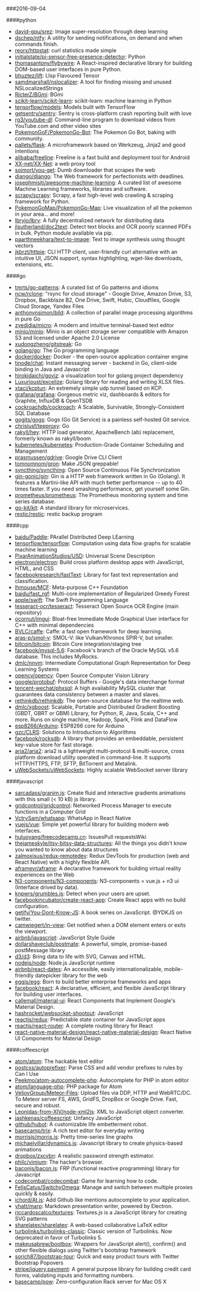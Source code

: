 ###2016-09-04

####python
* [david-gpu/srez](https://github.com/david-gpu/srez): Image super-resolution through deep learning
* [dschep/ntfy](https://github.com/dschep/ntfy): A utility for sending notifications, on demand and when commands finish.
* [reorx/httpstat](https://github.com/reorx/httpstat): curl statistics made simple
* [initialstate/pi-sensor-free-presence-detector](https://github.com/initialstate/pi-sensor-free-presence-detector): Python
* [thomasantony/flybywire](https://github.com/thomasantony/flybywire): A React-inspired declarative library for building DOM-based user interfaces in pure Python.
* [bhuztez/lift](https://github.com/bhuztez/lift): LIsp Flavoured Tensor
* [samdmarshall/nslocalizer](https://github.com/samdmarshall/nslocalizer): A tool for finding missing and unused NSLocalizedStrings
* [RicterZ/BGmi](https://github.com/RicterZ/BGmi): BGmi
* [scikit-learn/scikit-learn](https://github.com/scikit-learn/scikit-learn): scikit-learn: machine learning in Python
* [tensorflow/models](https://github.com/tensorflow/models): Models built with TensorFlow
* [getsentry/sentry](https://github.com/getsentry/sentry): Sentry is cross-platform crash reporting built with love
* [rg3/youtube-dl](https://github.com/rg3/youtube-dl): Command-line program to download videos from YouTube.com and other video sites
* [PokemonGoF/PokemonGo-Bot](https://github.com/PokemonGoF/PokemonGo-Bot): The Pokemon Go Bot, baking with community.
* [pallets/flask](https://github.com/pallets/flask): A microframework based on Werkzeug, Jinja2 and good intentions
* [alibaba/freeline](https://github.com/alibaba/freeline): Freeline is a fast build and deployment tool for Android
* [XX-net/XX-Net](https://github.com/XX-net/XX-Net): a web proxy tool
* [soimort/you-get](https://github.com/soimort/you-get):  Dumb downloader that scrapes the web
* [django/django](https://github.com/django/django): The Web framework for perfectionists with deadlines.
* [josephmisiti/awesome-machine-learning](https://github.com/josephmisiti/awesome-machine-learning): A curated list of awesome Machine Learning frameworks, libraries and software.
* [scrapy/scrapy](https://github.com/scrapy/scrapy): Scrapy, a fast high-level web crawling & scraping framework for Python.
* [PokemonGoMap/PokemonGo-Map](https://github.com/PokemonGoMap/PokemonGo-Map):  Live visualization of all the pokemon in your area... and more!
* [lbryio/lbry](https://github.com/lbryio/lbry): A fully decentralized network for distributing data
* [jlsutherland/doc2text](https://github.com/jlsutherland/doc2text): Detect text blocks and OCR poorly scanned PDFs in bulk. Python module available via pip.
* [paarthneekhara/text-to-image](https://github.com/paarthneekhara/text-to-image): Text to image synthesis using thought vectors
* [jkbrzt/httpie](https://github.com/jkbrzt/httpie): CLI HTTP client, user-friendly curl alternative with an intuitive UI, JSON support, syntax highlighting, wget-like downloads, extensions, etc.

####go
* [tmrts/go-patterns](https://github.com/tmrts/go-patterns): A curated list of Go patterns and idioms
* [ncw/rclone](https://github.com/ncw/rclone): "rsync for cloud storage" - Google Drive, Amazon Drive, S3, Dropbox, Backblaze B2, One Drive, Swift, Hubic, Cloudfiles, Google Cloud Storage, Yandex Files
* [anthonynsimon/bild](https://github.com/anthonynsimon/bild): A collection of parallel image processing algorithms in pure Go
* [zyedidia/micro](https://github.com/zyedidia/micro): A modern and intuitive terminal-based text editor
* [minio/minio](https://github.com/minio/minio): Minio is an object storage server compatible with Amazon S3 and licensed under Apache 2.0 License
* [xudongzheng/gitstreak](https://github.com/xudongzheng/gitstreak): Go
* [golang/go](https://github.com/golang/go): The Go programming language
* [docker/docker](https://github.com/docker/docker): Docker - the open-source application container engine
* [tinode/chat](https://github.com/tinode/chat): Instant messaging server - backend in Go, client-side binding in Java and Javascript
* [hirokidaichi/goviz](https://github.com/hirokidaichi/goviz): a visualization tool for golang project dependency
* [Luxurioust/excelize](https://github.com/Luxurioust/excelize): Golang library for reading and writing XLSX files.
* [xtaci/kcptun](https://github.com/xtaci/kcptun): An extremely simple udp tunnel based on KCP.
* [grafana/grafana](https://github.com/grafana/grafana): Gorgeous metric viz, dashboards & editors for Graphite, InfluxDB & OpenTSDB
* [cockroachdb/cockroach](https://github.com/cockroachdb/cockroach): A Scalable, Survivable, Strongly-Consistent SQL Database
* [gogits/gogs](https://github.com/gogits/gogs): Gogs (Go Git Service) is a painless self-hosted Git service.
* [chrislusf/teeproxy](https://github.com/chrislusf/teeproxy): Go
* [rakyll/hey](https://github.com/rakyll/hey): HTTP load generator, ApacheBench (ab) replacement, formerly known as rakyll/boom
* [kubernetes/kubernetes](https://github.com/kubernetes/kubernetes): Production-Grade Container Scheduling and Management
* [prasmussen/gdrive](https://github.com/prasmussen/gdrive): Google Drive CLI Client
* [tomnomnom/gron](https://github.com/tomnomnom/gron): Make JSON greppable!
* [syncthing/syncthing](https://github.com/syncthing/syncthing): Open Source Continuous File Synchronization
* [gin-gonic/gin](https://github.com/gin-gonic/gin): Gin is a HTTP web framework written in Go (Golang). It features a Martini-like API with much better performance -- up to 40 times faster. If you need smashing performance, get yourself some Gin.
* [prometheus/prometheus](https://github.com/prometheus/prometheus): The Prometheus monitoring system and time series database.
* [go-kit/kit](https://github.com/go-kit/kit): A standard library for microservices.
* [restic/restic](https://github.com/restic/restic): restic backup program

####cpp
* [baidu/Paddle](https://github.com/baidu/Paddle): PArallel Distributed Deep LEarning
* [tensorflow/tensorflow](https://github.com/tensorflow/tensorflow): Computation using data flow graphs for scalable machine learning
* [PixarAnimationStudios/USD](https://github.com/PixarAnimationStudios/USD): Universal Scene Description
* [electron/electron](https://github.com/electron/electron): Build cross platform desktop apps with JavaScript, HTML, and CSS
* [facebookresearch/fastText](https://github.com/facebookresearch/fastText): Library for fast text representation and classification.
* [lhmouse/MCF](https://github.com/lhmouse/MCF): Meta-purpose C++ Foundation
* [baidu/fast_rgf](https://github.com/baidu/fast_rgf): Multi-core implementation of Regularized Greedy Forest
* [apple/swift](https://github.com/apple/swift): The Swift Programming Language
* [tesseract-ocr/tesseract](https://github.com/tesseract-ocr/tesseract): Tesseract Open Source OCR Engine (main repository)
* [ocornut/imgui](https://github.com/ocornut/imgui): Bloat-free Immediate Mode Graphical User interface for C++ with minimal dependencies
* [BVLC/caffe](https://github.com/BVLC/caffe): Caffe: a fast open framework for deep learning.
* [aras-p/smol-v](https://github.com/aras-p/smol-v): SMOL-V: like Vulkan/Khronos SPIR-V, but smaller.
* [bitcoin/bitcoin](https://github.com/bitcoin/bitcoin): Bitcoin Core integration/staging tree
* [facebook/mysql-5.6](https://github.com/facebook/mysql-5.6): Facebook's branch of the Oracle MySQL v5.6 database. This includes MyRocks.
* [dmlc/nnvm](https://github.com/dmlc/nnvm): Intermediate Computational Graph Representation for Deep Learning Systems
* [opencv/opencv](https://github.com/opencv/opencv): Open Source Computer Vision Library
* [google/protobuf](https://github.com/google/protobuf): Protocol Buffers - Google's data interchange format
* [tencent-wechat/phxsql](https://github.com/tencent-wechat/phxsql): A high availability MySQL cluster that guarantees data consistency between a master and slaves.
* [rethinkdb/rethinkdb](https://github.com/rethinkdb/rethinkdb): The open-source database for the realtime web.
* [dmlc/xgboost](https://github.com/dmlc/xgboost): Scalable, Portable and Distributed Gradient Boosting (GBDT, GBRT or GBM) Library, for Python, R, Java, Scala, C++ and more. Runs on single machine, Hadoop, Spark, Flink and DataFlow
* [esp8266/Arduino](https://github.com/esp8266/Arduino): ESP8266 core for Arduino
* [gzc/CLRS](https://github.com/gzc/CLRS): Solutions to Introduction to Algorithms
* [facebook/rocksdb](https://github.com/facebook/rocksdb): A library that provides an embeddable, persistent key-value store for fast storage.
* [aria2/aria2](https://github.com/aria2/aria2): aria2 is a lightweight multi-protocol & multi-source, cross platform download utility operated in command-line. It supports HTTP/HTTPS, FTP, SFTP, BitTorrent and Metalink.
* [uWebSockets/uWebSockets](https://github.com/uWebSockets/uWebSockets): Highly scalable WebSocket server library

####javascript
* [sarcadass/granim.js](https://github.com/sarcadass/granim.js): Create fluid and interactive gradients animations with this small (< 10 kB) js library.
* [gridcontrol/gridcontrol](https://github.com/gridcontrol/gridcontrol): Networked Process Manager to execute functions in a Computer Grid
* [VctrySam/whatsapp](https://github.com/VctrySam/whatsapp): WhatsApp in React Native
* [vuejs/vue](https://github.com/vuejs/vue): Simple yet powerful library for building modern web interfaces.
* [huluoyang/freecodecamp.cn](https://github.com/huluoyang/freecodecamp.cn): IssuesPull requestsWiki
* [thejameskyle/itsy-bitsy-data-structures](https://github.com/thejameskyle/itsy-bitsy-data-structures):  All the things you didn't know you wanted to know about data structures
* [zalmoxisus/redux-remotedev](https://github.com/zalmoxisus/redux-remotedev): Redux DevTools for production (web and React Native) with a highly flexible API.
* [aframevr/aframe](https://github.com/aframevr/aframe): A declarative framework for building virtual reality experiences on the Web
* [N3-components/N3-components](https://github.com/N3-components/N3-components): N3-components = vue.js + n3 ui (Interface drived by data).
* [knpwrs/grumbles.js](https://github.com/knpwrs/grumbles.js): Detect when your users are upset.
* [facebookincubator/create-react-app](https://github.com/facebookincubator/create-react-app): Create React apps with no build configuration.
* [getify/You-Dont-Know-JS](https://github.com/getify/You-Dont-Know-JS): A book series on JavaScript. @YDKJS on twitter.
* [camwiegert/in-view](https://github.com/camwiegert/in-view): Get notified when a DOM element enters or exits the viewport. 
* [airbnb/javascript](https://github.com/airbnb/javascript): JavaScript Style Guide
* [dollarshaveclub/postmate](https://github.com/dollarshaveclub/postmate): A powerful, simple, promise-based postMessage library     
* [d3/d3](https://github.com/d3/d3): Bring data to life with SVG, Canvas and HTML. 
* [nodejs/node](https://github.com/nodejs/node): Node.js JavaScript runtime 
* [airbnb/react-dates](https://github.com/airbnb/react-dates): An accessible, easily internationalizable, mobile-friendly datepicker library for the web
* [eggjs/egg](https://github.com/eggjs/egg): Born to build better enterprise frameworks and apps
* [facebook/react](https://github.com/facebook/react): A declarative, efficient, and flexible JavaScript library for building user interfaces.
* [callemall/material-ui](https://github.com/callemall/material-ui): React Components that Implement Google's Material Design.
* [hashrocket/websocket-shootout](https://github.com/hashrocket/websocket-shootout): JavaScript
* [reactjs/redux](https://github.com/reactjs/redux): Predictable state container for JavaScript apps
* [reactjs/react-router](https://github.com/reactjs/react-router): A complete routing library for React
* [react-native-material-design/react-native-material-design](https://github.com/react-native-material-design/react-native-material-design): React Native UI Components for Material Design

####coffeescript
* [atom/atom](https://github.com/atom/atom): The hackable text editor
* [postcss/autoprefixer](https://github.com/postcss/autoprefixer): Parse CSS and add vendor prefixes to rules by Can I Use
* [Peekmo/atom-autocomplete-php](https://github.com/Peekmo/atom-autocomplete-php): Autocomplete for PHP in atom editor
* [atom/language-php](https://github.com/atom/language-php): PHP package for Atom
* [VeliovGroup/Meteor-Files](https://github.com/VeliovGroup/Meteor-Files): Upload files via DDP, HTTP and WebRTC/DC. To Meteor server FS, AWS, GridFS, DropBox or Google Drive. Fast, secure and robust.
* [Leonidas-from-XIV/node-xml2js](https://github.com/Leonidas-from-XIV/node-xml2js): XML to JavaScript object converter.
* [jashkenas/coffeescript](https://github.com/jashkenas/coffeescript): Unfancy JavaScript
* [github/hubot](https://github.com/github/hubot): A customizable life embetterment robot.
* [basecamp/trix](https://github.com/basecamp/trix): A rich text editor for everyday writing
* [morrisjs/morris.js](https://github.com/morrisjs/morris.js): Pretty time-series line graphs
* [michaelvillar/dynamics.js](https://github.com/michaelvillar/dynamics.js): Javascript library to create physics-based animations
* [dropbox/zxcvbn](https://github.com/dropbox/zxcvbn): A realistic password strength estimator.
* [philc/vimium](https://github.com/philc/vimium): The hacker's browser.
* [baconjs/bacon.js](https://github.com/baconjs/bacon.js): FRP (functional reactive programming) library for Javascript
* [codecombat/codecombat](https://github.com/codecombat/codecombat): Game for learning how to code.
* [FelisCatus/SwitchyOmega](https://github.com/FelisCatus/SwitchyOmega): Manage and switch between multiple proxies quickly & easily.
* [ichord/At.js](https://github.com/ichord/At.js): Add Github like mentions autocomplete to your application.
* [yhatt/marp](https://github.com/yhatt/marp): Markdown presentation writer, powered by Electron.
* [riccardoscalco/textures](https://github.com/riccardoscalco/textures): Textures.js is a JavaScript library for creating SVG patterns
* [sharelatex/sharelatex](https://github.com/sharelatex/sharelatex): A web-based collaborative LaTeX editor
* [turbolinks/turbolinks-classic](https://github.com/turbolinks/turbolinks-classic): Classic version of Turbolinks. Now deprecated in favor of Turbolinks 5.
* [makeusabrew/bootbox](https://github.com/makeusabrew/bootbox): Wrappers for JavaScript alert(), confirm() and other flexible dialogs using Twitter's bootstrap framework
* [sorich87/bootstrap-tour](https://github.com/sorich87/bootstrap-tour): Quick and easy product tours with Twitter Bootstrap Popovers
* [stripe/jquery.payment](https://github.com/stripe/jquery.payment): A general purpose library for building credit card forms, validating inputs and formatting numbers.
* [basecamp/pow](https://github.com/basecamp/pow): Zero-configuration Rack server for Mac OS X
